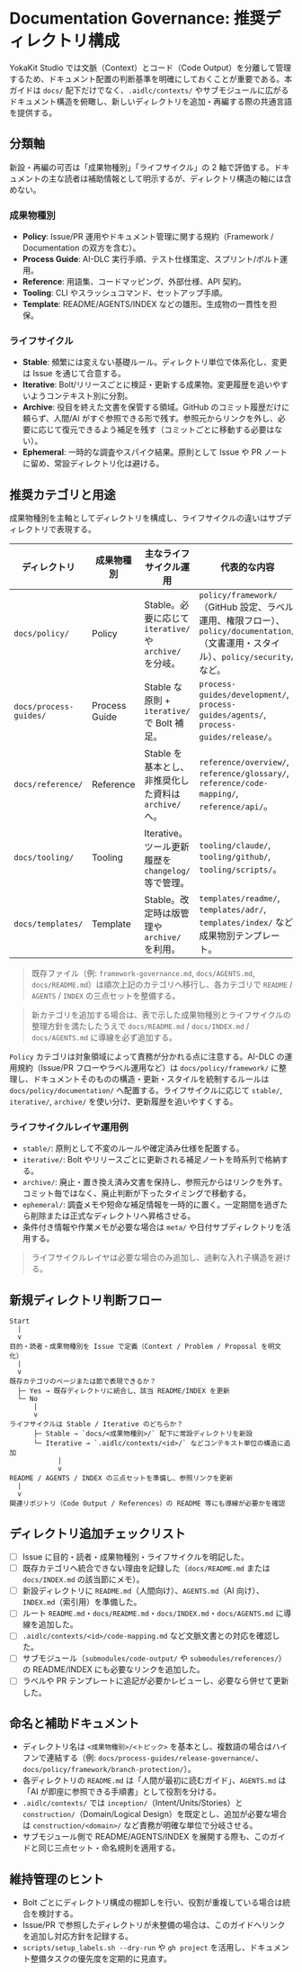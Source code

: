 # Documentation Governance: 推奨ディレクトリ構成

YokaKit Studio では文脈（Context）とコード（Code Output）を分離して管理するため、ドキュメント配置の判断基準を明確にしておくことが重要である。本ガイドは `docs/` 配下だけでなく、`.aidlc/contexts/` やサブモジュールに広がるドキュメント構造を俯瞰し、新しいディレクトリを追加・再編する際の共通言語を提供する。

## 分類軸
新設・再編の可否は「成果物種別」「ライフサイクル」の 2 軸で評価する。ドキュメントの主な読者は補助情報として明示するが、ディレクトリ構造の軸には含めない。

### 成果物種別
- **Policy**: Issue/PR 運用やドキュメント管理に関する規約（Framework / Documentation の双方を含む）。
- **Process Guide**: AI-DLC 実行手順、テスト仕様策定、スプリント/ボルト運用。
- **Reference**: 用語集、コードマッピング、外部仕様、API 契約。
- **Tooling**: CLI やスラッシュコマンド、セットアップ手順。
- **Template**: README/AGENTS/INDEX などの雛形。生成物の一貫性を担保。

### ライフサイクル
- **Stable**: 頻繁には変えない基礎ルール。ディレクトリ単位で体系化し、変更は Issue を通じて合意する。
- **Iterative**: Bolt/リリースごとに検証・更新する成果物。変更履歴を追いやすいようコンテキスト別に分割。
- **Archive**: 役目を終えた文書を保管する領域。GitHub のコミット履歴だけに頼らず、人間/AI がすぐ参照できる形で残す。参照元からリンクを外し、必要に応じて復元できるよう補足を残す（コミットごとに移動する必要はない）。
- **Ephemeral**: 一時的な調査やスパイク結果。原則として Issue や PR ノートに留め、常設ディレクトリ化は避ける。

## 推奨カテゴリと用途
成果物種別を主軸としてディレクトリを構成し、ライフサイクルの違いはサブディレクトリで表現する。

| ディレクトリ | 成果物種別 | 主なライフサイクル運用 | 代表的な内容 |
|--------------|-------------|--------------------------|----------------|
| `docs/policy/` | Policy | Stable。必要に応じて `iterative/` や `archive/` を分岐。 | `policy/framework/`（GitHub 設定、ラベル運用、権限フロー）、`policy/documentation/`（文書運用・スタイル）、`policy/security/` など。 |
| `docs/process-guides/` | Process Guide | Stable な原則 + `iterative/` で Bolt 補足。 | `process-guides/development/`, `process-guides/agents/`, `process-guides/release/`。 |
| `docs/reference/` | Reference | Stable を基本とし、非推奨化した資料は `archive/` へ。 | `reference/overview/`, `reference/glossary/`, `reference/code-mapping/`, `reference/api/`。 |
| `docs/tooling/` | Tooling | Iterative。ツール更新履歴を `changelog/` 等で管理。 | `tooling/claude/`, `tooling/github/`, `tooling/scripts/`。 |
| `docs/templates/` | Template | Stable。改定時は版管理や `archive/` を利用。 | `templates/readme/`, `templates/adr/`, `templates/index/` など成果物別テンプレート。 |

> 既存ファイル（例: `framework-governance.md`, `docs/AGENTS.md`, `docs/README.md`）は順次上記のカテゴリへ移行し、各カテゴリで `README` / `AGENTS` / `INDEX` の三点セットを整備する。

> 新カテゴリを追加する場合は、表で示した成果物種別とライフサイクルの整理方針を満たしたうえで `docs/README.md` / `docs/INDEX.md` / `docs/AGENTS.md` に導線を必ず追加する。

`Policy` カテゴリは対象領域によって責務が分かれる点に注意する。AI-DLC の運用規約（Issue/PR フローやラベル運用など）は `docs/policy/framework/` に整理し、ドキュメントそのものの構造・更新・スタイルを統制するルールは `docs/policy/documentation/` へ配置する。ライフサイクルに応じて `stable/`, `iterative/`, `archive/` を使い分け、更新履歴を追いやすくする。

### ライフサイクルレイヤ運用例
- `stable/`: 原則として不変のルールや確定済み仕様を配置する。  
- `iterative/`: Bolt やリリースごとに更新される補足ノートを時系列で格納する。  
- `archive/`: 廃止・置き換え済み文書を保持し、参照元からはリンクを外す。コミット毎ではなく、廃止判断が下ったタイミングで移動する。  
- `ephemeral/`: 調査メモや短命な補足情報を一時的に置く。一定期間を過ぎたら削除または正式なディレクトリへ昇格させる。  
- 条件付き情報や作業メモが必要な場合は `meta/` や日付サブディレクトリを活用する。

> ライフサイクルレイヤは必要な場合のみ追加し、過剰な入れ子構造を避ける。

## 新規ディレクトリ判断フロー
```
Start
  |
  v
目的・読者・成果物種別を Issue で定義（Context / Problem / Proposal を明文化）
  |
  v
既存カテゴリのページまたは節で表現できるか？
  ├─ Yes → 既存ディレクトリに統合し、該当 README/INDEX を更新
  └─ No
      |
      v
ライフサイクルは Stable / Iterative のどちらか？
      ├─ Stable → `docs/<成果物種別>/` 配下に常設ディレクトリを新設
      └─ Iterative → `.aidlc/contexts/<id>/` などコンテキスト単位の構造に追加
            |
            v
README / AGENTS / INDEX の三点セットを準備し、参照リンクを更新
  |
  v
関連リポジトリ（Code Output / References）の README 等にも導線が必要かを確認
```

## ディレクトリ追加チェックリスト
- [ ] Issue に目的・読者・成果物種別・ライフサイクルを明記した。
- [ ] 既存カテゴリへ統合できない理由を記録した（`docs/README.md` または `docs/INDEX.md` の該当節にメモ）。
- [ ] 新設ディレクトリに `README.md`（人間向け）、`AGENTS.md`（AI 向け）、`INDEX.md`（索引用）を準備した。
- [ ] ルート `README.md`・`docs/README.md`・`docs/INDEX.md`・`docs/AGENTS.md` に導線を追加した。
- [ ] `.aidlc/contexts/<id>/code-mapping.md` など文脈文書との対応を確認した。
- [ ] サブモジュール（`submodules/code-output/` や `submodules/references/`）の README/INDEX にも必要なリンクを追加した。
- [ ] ラベルや PR テンプレートに追記が必要かレビューし、必要なら併せて更新した。

## 命名と補助ドキュメント
- ディレクトリ名は `<成果物種別>/<トピック>` を基本とし、複数語の場合はハイフンで連結する（例: `docs/process-guides/release-governance/`、`docs/policy/framework/branch-protection/`）。
- 各ディレクトリの `README.md` は「人間が最初に読むガイド」、`AGENTS.md` は「AI が即座に参照できる手順書」として役割を分ける。
- `.aidlc/contexts/` では `inception/`（Intent/Units/Stories）と `construction/`（Domain/Logical Design）を既定とし、追加が必要な場合は `construction/<domain>/` など責務が明確な単位で分岐させる。
- サブモジュール側で README/AGENTS/INDEX を展開する際も、このガイドと同じ三点セット・命名規則を適用する。

## 維持管理のヒント
- Bolt ごとにディレクトリ構成の棚卸しを行い、役割が重複している場合は統合を検討する。
- Issue/PR で参照したディレクトリが未整備の場合は、このガイドへリンクを追加し対応方針を記録する。
- `scripts/setup_labels.sh --dry-run` や `gh project` を活用し、ドキュメント整備タスクの優先度を定期的に見直す。
